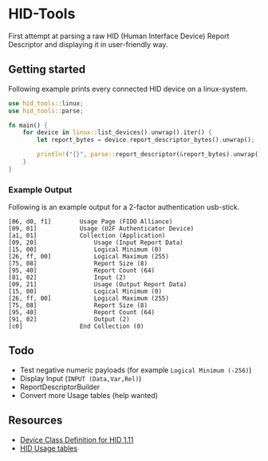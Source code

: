 # HID-Tools

First attempt at parsing a raw HID (Human Interface Device) Report Descriptor 
and displaying it in user-friendly way.

## Getting started

Following example prints every connected HID device on a linux-system.

```rust
use hid_tools::linux;
use hid_tools::parse;

fn main() {
    for device in linux::list_devices().unwrap().iter() {
        let report_bytes = device.report_descriptor_bytes().unwrap();

        println!("{}", parse::report_descriptor(&report_bytes).unwrap())
    }
}
```


### Example Output
Following is an example output for a 2-factor authentication usb-stick.
```
[06, d0, f1]        Usage Page (FIDO Alliance) 
[09, 01]            Usage (U2F Authenticator Device)
[a1, 01]            Collection (Application) 
[09, 20]                Usage (Input Report Data)
[15, 00]                Logical Minimum (0) 
[26, ff, 00]            Logical Maximum (255) 
[75, 08]                Report Size (8) 
[95, 40]                Report Count (64) 
[81, 02]                Input (2) 
[09, 21]                Usage (Output Report Data)
[15, 00]                Logical Minimum (0) 
[26, ff, 00]            Logical Maximum (255) 
[75, 08]                Report Size (8) 
[95, 40]                Report Count (64) 
[91, 02]                Output (2) 
[c0]                End Collection (0) 
```

## Todo

- Test negative numeric payloads (for example `Logical Minimum (-256)`)
- Display Input (`INPUT (Data,Var,Rel)`)
- ReportDescriptorBuilder
- Convert more Usage tables (help wanted)


## Resources

- [Device Class Definition for HID 1.11](https://www.usb.org/sites/default/files/hid1_11.pdf)
- [HID Usage tables](https://usb.org/sites/default/files/hut1_3_0.pdf)

